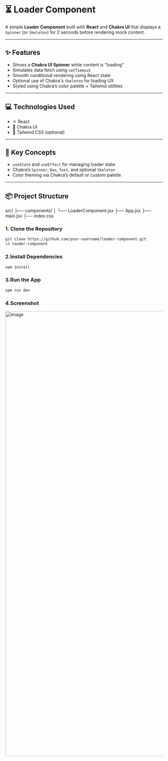 # ⏳ Loader Component

A simple **Loader Component** built with **React** and **Chakra UI** that displays a `Spinner` (or `Skeleton`) for 2 seconds before rendering mock content.

---

## ✨ Features

- Shows a **Chakra UI Spinner** while content is "loading"
- Simulates data fetch using `setTimeout`
- Smooth conditional rendering using React state
- Optional use of Chakra's `Skeleton` for loading UX
- Styled using Chakra’s color palette + Tailwind utilities

---

## 💻 Technologies Used

- ⚛️ React
- 🌈 Chakra UI
- 🎨 Tailwind CSS (optional)

---

## 🧠 Key Concepts

- `useState` and `useEffect` for managing loader state
- Chakra’s `Spinner`, `Box`, `Text`, and optional `Skeleton`
- Color theming via Chakra’s default or custom palette

---

## 📦 Project Structure

src/
├── components/
│ └── LoaderComponent.jsx
├── App.jsx
├── main.jsx
├── index.css

### 1. Clone the Repository

```bash
git clone https://github.com/your-username/loader-component.git
cd loader-component
```
### 2.Install Dependencies
 ```bash
npm install
```

### 3.Run the App
```bash
npm run dev
```

### 4.Screenshot

<img width="1424" alt="image" src="https://github.com/user-attachments/assets/9307afe9-ed90-477e-81b8-3d8b852597d4" />
